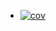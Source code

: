 + [![cov](https://alexey74.github.io/str_blog/badges/coverage.svg)](https://github.com/alexey74/str_blog/actions)
